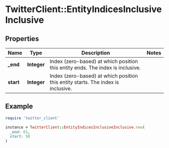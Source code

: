 # TwitterClient::EntityIndicesInclusiveInclusive

## Properties

| Name | Type | Description | Notes |
| ---- | ---- | ----------- | ----- |
| **_end** | **Integer** | Index (zero-based) at which position this entity ends.  The index is inclusive. |  |
| **start** | **Integer** | Index (zero-based) at which position this entity starts.  The index is inclusive. |  |

## Example

```ruby
require 'twitter_client'

instance = TwitterClient::EntityIndicesInclusiveInclusive.new(
  _end: 61,
  start: 50
)
```

